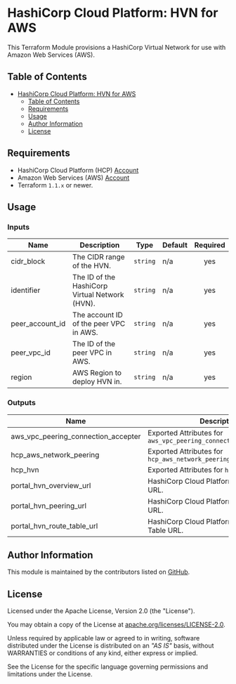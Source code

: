 # HashiCorp Cloud Platform: HVN for AWS

This Terraform Module provisions a HashiCorp Virtual Network for use with Amazon Web Services (AWS).

## Table of Contents

- [HashiCorp Cloud Platform: HVN for AWS](#hashicorp-cloud-platform-hvn-for-aws)
  - [Table of Contents](#table-of-contents)
  - [Requirements](#requirements)
  - [Usage](#usage)
  - [Author Information](#author-information)
  - [License](#license)

## Requirements

* HashiCorp Cloud Platform (HCP) [Account](https://portal.cloud.hashicorp.com/sign-in)
* Amazon Web Services (AWS) [Account](https://aws.amazon.com/account/)
* Terraform `1.1.x` or newer.

## Usage

<!-- BEGIN_TF_DOCS -->
### Inputs

| Name | Description | Type | Default | Required |
|------|-------------|------|---------|:--------:|
| cidr_block | The CIDR range of the HVN. | `string` | n/a | yes |
| identifier | The ID of the HashiCorp Virtual Network (HVN). | `string` | n/a | yes |
| peer_account_id | The account ID of the peer VPC in AWS. | `string` | n/a | yes |
| peer_vpc_id | The ID of the peer VPC in AWS. | `string` | n/a | yes |
| region | AWS Region to deploy HVN in. | `string` | n/a | yes |

### Outputs

| Name | Description |
|------|-------------|
| aws_vpc_peering_connection_accepter | Exported Attributes for `aws_vpc_peering_connection_accepter.main` |
| hcp_aws_network_peering | Exported Attributes for `hcp_aws_network_peering.main` |
| hcp_hvn | Exported Attributes for `hcp_hvn.main` |
| portal_hvn_overview_url | HashiCorp Cloud Platform HVN Overview URL. |
| portal_hvn_peering_url | HashiCorp Cloud Platform HVN Peering URL. |
| portal_hvn_route_table_url | HashiCorp Cloud Platform HVN Route Table URL. |
<!-- END_TF_DOCS -->

## Author Information

This module is maintained by the contributors listed on [GitHub](https://github.com/ksatirli/terraform-hcp-aws-hvn/graphs/contributors).

## License

Licensed under the Apache License, Version 2.0 (the "License").

You may obtain a copy of the License at [apache.org/licenses/LICENSE-2.0](http://www.apache.org/licenses/LICENSE-2.0).

Unless required by applicable law or agreed to in writing, software distributed under the License is distributed on an _"AS IS"_ basis, without WARRANTIES or conditions of any kind, either express or implied.

See the License for the specific language governing permissions and limitations under the License.
